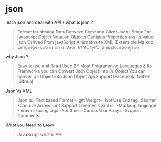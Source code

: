 # json
learn json and deal with  API's
 what is json ?
 > Format for sharing Data Between Servr and Client 
 > Json : Stand For javascript Object Notation
 >Objects Contains Properties ans its Value
 >json Derived From javaScript
 >Alternative to XML (Extensible Markup Language)
 >Extension is .Json
 >MIME tyPE IS applocation/json
  

  why Json ?
  > Easy to use and Read 
  >Used BY Most Programming Languages & Its Framworks
  > you can Convert Json Object  into Js Object
  > You can convert Js Object into Json Object
  >Api Support [Facebook ,twitter ,Github]

  Json Vs XML
  >Json is:
  -Text based Format
  -light Weight-
  -Not Use End tag
  -Shorter
  -Can use Arrays
  -not Support Comments
  >Xml is :
  -Markeup language
  -heavier
  -using tags
  -Not Short 
  -Cannot Use Arrays
  -Support Comments


  What you Need to Learn
  >JavaScript
  >what is API
  



